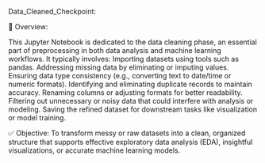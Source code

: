 Data_Cleaned_Checkpoint:

📘 Overview:

This Jupyter Notebook is dedicated to the data cleaning phase, an essential part of preprocessing in both data analysis and machine learning workflows. It typically involves:
Importing datasets using tools such as pandas.
Addressing missing data by eliminating or imputing values.
Ensuring data type consistency (e.g., converting text to date/time or numeric formats).
Identifying and eliminating duplicate records to maintain accuracy.
Renaming columns or adjusting formats for better readability.
Filtering out unnecessary or noisy data that could interfere with analysis or modeling.
Saving the refined dataset for downstream tasks like visualization or model training.

✅ Objective:
To transform messy or raw datasets into a clean, organized structure that supports effective exploratory data analysis (EDA), insightful visualizations, or accurate machine learning models.


